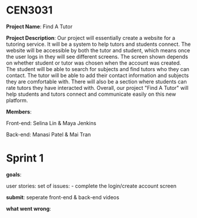 # CEN3031

**Project Name**: Find A Tutor

**Project Description**:
  Our project will essentially create a website for a tutoring service. It will be a system to help tutors and students connect. The website will be accessible by both the tutor and student, which means once the user logs in they will see different screens. The screen shown depends on whether student or tutor was chosen when the account was created. The student will be able to search for subjects and find tutors who they can contact. The tutor will be able to add their contact information and subjects they are comfortable with. There will also be a section where students can rate tutors they have interacted with. Overall, our project "Find A Tutor" will help students and tutors connect and communicate easily on this new platform. 

**Members**:
  
  Front-end: Selina Lin & Maya Jenkins
  
  Back-end: Manasi Patel & Mai Tran




# Sprint 1

**goals**:

  user stories:
  set of issues:
    - complete the login/create account screen
    
**submit**:
  seperate front-end & back-end videos
  
**what went wrong**:
